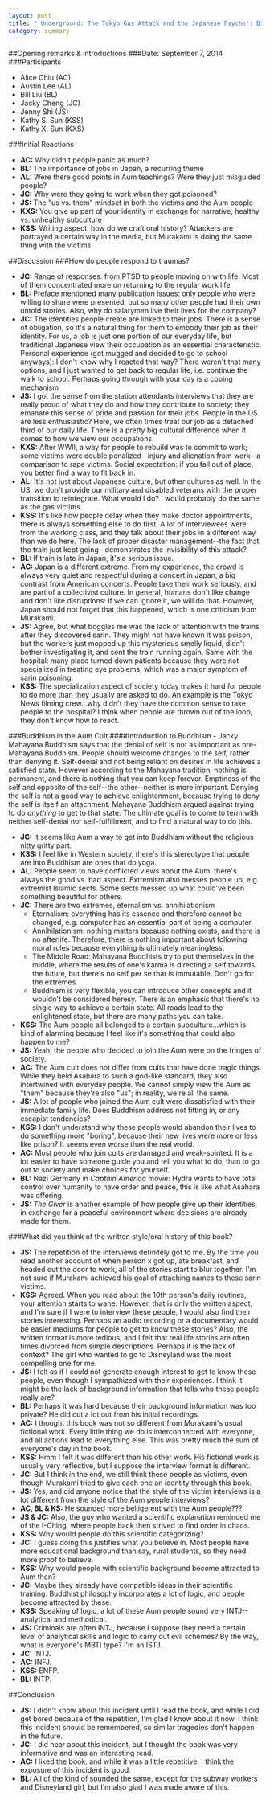 ```yaml
---
layout: post
title: "'Underground: The Tokyo Gas Attack and the Japanese Psyche': Discussion Summary"
category: summary
---
```


##Opening remarks & introductions
###Date: September 7, 2014
###Participants
* Alice Chiu (AC)
* Austin Lee (AL)
* Bill Liu (BL)
* Jacky Cheng (JC)
* Jenny Shi (JS)
* Kathy S. Sun (KSS)
* Kathy X. Sun (KXS)

###Initial Reactions
* **AC:** Why didn't people panic as much?
* **BL:** The importance of jobs in Japan, a recurring theme
* **AL:** Were there good points in Aum teachings? Were they just misguided people?
* **JC:** Why were they going to work when they got poisoned?  
* **JS:** The "us vs. them" mindset in both the victims and the Aum people
* **KXS:** You give up part of your identity in exchange for narrative; healthy vs. unhealthy subculture
* **KSS:** Writing aspect: how do we craft oral history? Attackers are portrayed a certain way in the media, but Murakami is doing the same thing with the victims

##Discussion
###How do people respond to traumas?
* **JC:** Range of responses: from PTSD to people moving on with life. Most of them concentrated more on returning to the regular work life
* **BL:** Preface mentioned many publication issues: only people who were willing to share were presented, but so many other people had their own untold stories. Also, why do salarymen live their lives for the company?
* **JC:** The identities people create are linked to their jobs. There is a sense of obligation, so it's a natural thing for them to embody their job as their identity. For us, a job is just one portion of our everyday life, but traditional Japanese view their occupation as an essential characteristic. Personal experience (got mugged and decided to go to school anyways): I don't know why I reacted that way? There weren't that many options, and I just wanted to get back to regular life, i.e. continue the walk to school. Perhaps going through with your day is a coping mechanism
* **JS:** I got the sense from the station attendants interviews that they are really proud of what they do and how they contribute to society; they emanate this sense of pride and passion for their jobs. People in the US are less enthusiastic? Here, we often times treat our job as a detached third of our daily life. There is a pretty big cultural difference when it comes to how we view our occupations.
* **KXS:** After WWII, a way for people to rebuild was to commit to work; some victims were double penalized--injury and alienation from work--a comparison to rape victims. Social expectation: if you fall out of place, you better find a way to fit back in.
* **AL:** It's not just about Japanese culture, but other cultures as well. In the US, we don't provide our military and disabled veterans with the proper transition to reintegrate. What would I do? I would probably do the same as the gas victims.
* **KSS:** It's like how people delay when they make doctor appointments, there is always something else to do first. A lot of interviewees were from the working class, and they talk about their jobs in a different way than we do here. The lack of proper disaster management--the fact that the train just kept going--demonstrates the invisibility of this attack?
* **BL:** If train is late in Japan, it's a serious issue.
* **AC:** Japan is a different extreme. From my experience, the crowd is always very quiet and respectful during a concert in Japan, a big contrast from American concerts. People take their work seriously, and are part of a collectivist culture. In general, humans don't like change and don't like disruptions: if we can ignore it, we will do that. However, Japan should not forget that this happened, which is one criticism from Murakami.
* **JS:** Agree, but what boggles me was the lack of attention with the trains after they discovered sarin. They might not have known it was poison, but the workers just mopped up this mysterious smelly liquid, didn't bother investigating it, and sent the train running again. Same with the hospital: many place turned down patients because they were not specialized in treating eye problems, which was a major symptom of sarin poisoning.
* **KSS:** The specialization aspect of society today makes it hard for people to do more than they usually are asked to do. An example is the Tokyo News filming crew...why didn't they have the common sense to take people to the hospital? I think when people are thrown out of the loop, they don't know how to react.

###Buddhism in the Aum Cult
####Introduction to Buddhism - Jacky
Mahayana Buddhism says that the denial of self is not as important as pre-Mahayana Buddhism. People should welcome changes to the self, rather than denying it. Self-denial and not being reliant on desires in life achieves a satisfied state. However according to the Mahayana tradition, nothing is permanent, and there is nothing that you can keep forever. Emptiness of the self and opposite of the self--the other--neither is more important. Denying the self is not a good way to achieve enlightenment, because trying to deny the self is itself an attachment. Mahayana Buddhism argued against trying to do *anything* to get to that state. The ultimate goal is to come to term with neither self-denial nor self-fulfillment, and to find a natural way to do this.

* **JC:** It seems like Aum a way to get into Buddhism without the religious nitty gritty part.
* **KSS:** I feel like in Western society, there's this stereotype that people are into Buddhism are ones that do yoga.
* **AL:** People seem to have conflicted views about the Aum: there's always the good vs. bad aspect. Extremism also messes people up, e.g. extremist Islamic sects. Some sects messed up what could've been something beautiful for others.
* **JC:** There are two extremes, eternalism vs. annihilationism
	* Eternalism: everything has its essence and therefore cannot be changed, e.g. computer has an essential part of being a computer.
	* Annihilationism: nothing matters because nothing exists, and there is no afterlife. Therefore, there is nothing important about following moral rules because everything is ultimately meaningless.
	* The Middle Road: Mahayana Buddhists try to put themselves in the middle, where the results of one's karma is directing a self towards the future, but there's no self per se that is immutable. Don't go for the extremes.
	* Buddhism is very flexible, you can introduce other concepts and it wouldn't be considered heresy. There is an emphasis that there's no single way to achieve a certain state. All roads lead to the enlightened state, but there are many paths you can take.
* **KSS:** The Aum people all belonged to a certain subculture...which is kind of alarming because I feel like it's something that could also happen to me?
* **JS:** Yeah, the people who decided to join the Aum were on the fringes of society.
* **AC:** The Aum cult does not differ from cults that have done tragic things. While they held Asahara to such a god-like standard, they also intertwined with everyday people. We cannot simply view the Aum as "them" because they're also "us"; in reality, we're all the same.
* **JS:** A lot of people who joined the Aum cult were dissatisfied with their immediate family life. Does Buddhism address not fitting in, or any escapist tendencies?
* **KSS:** I don't understand why these people would abandon their lives to do something more "boring", because their new lives were more or less like prison? It seems even worse than the real world.
* **AC:** Most people who join cults are damaged and weak-spirited. It is a lot easier to have someone guide you and tell you what to do, than to go out to society and make choices for yourself.
* **BL:** Nazi Germany in *Captain America* movie: Hydra wants to have total control over humanity to have order and peace, this is like what Asahara was offering.
* **JS:** *The Giver* is another example of how people give up their identities in exchange for a peaceful environment where decisions are already made for them.

###What did you think of the written style/oral history of this book?

* **JS:** The repetition of the interviews definitely got to me. By the time you read another account of when person x got up, ate breakfast, and headed out the door to work, all of the stories start to blur together. I'm not sure if Murakami achieved his goal of attaching names to these sarin victims.
* **KSS:** Agreed. When you read about the 10th person's daily routines, your attention starts to wane. However, that is only the written aspect, and I'm sure if I were to interview these people, I would also find their stories interesting. Perhaps an audio recording or a documentary would be easier mediums for people to get to know these stories? Also, the written format is more tedious, and I felt that real life stories are often times divorced from simple descriptions. Perhaps it is the lack of context? The girl who wanted to go to Disneyland was the most compelling one for me.
* **JS:** I felt as if I could not generate enough interest to get to know these people, even though I sympathized with their experiences. I think it might be the lack of background information that tells who these people really are?
* **BL:** Perhaps it was hard because their background information was too private? He did cut a lot out from his initial recordings.
* **AC:** I thought this book was not so different from Murakami's usual fictional work. Every little thing we do is interconnected with everyone, and all actions lead to everything else. This was pretty much the sum of everyone's day in the book.
* **KSS:** Hmm I felt it was different than his other work. His fictional work is usually very reflective, but I suppose the interview format is different.
* **JC:** But I think in the end, we still think these people as victims, even though Murakami tried to give each one an identity through this book.
* **JS:** Yes, and did anyone notice that the style of the victim interviews is a lot different from the style of the Aum people interviews?
* **AC, BL & KS:** He sounded more belligerent with the Aum people???
* **JS & JC:** Also, the guy who wanted a scientific explanation reminded me of the I-Ching, where people back then strived to find order in chaos.
* **KSS:** Why would people do this scientific categorizing?
* **JC:** I guess doing this justifies what you believe in. Most people have more educational background than say, rural students, so they need more proof to believe.
* **KSS:** Why would people with scientific background become attracted to Aum then?
* **JC:** Maybe they already have compatible ideas in their scientific training. Buddhist philosophy incorporates a lot of logic, and people become attracted by these.
* **KSS:** Speaking of logic, a lot of these Aum people sound very INTJ--analytical and methodical.
* **JS:** Criminals are often INTJ, because I suppose they need a certain level of analytical skills and logic to carry out evil schemes? By the way, what is everyone's MBTI type? I'm an ISTJ.
* **JC:** INTJ.
* **AC:** INFJ.
* **KSS:** ENFP.
* **BL:** INTP.

##Conclusion
* **JS:** I didn't know about this incident until I read the book, and while I did get bored because of the repetition, I'm glad I know about it now. I think this incident should be remembered, so similar tragedies don't happen in the future.
* **JC:** I did hear about this incident, but I thought the book was very informative and was an interesting read.
* **AC:** I liked the book, and while it was a little repetitive, I think the exposure of this incident is good.
* **BL:** All of the kind of sounded the same, except for the subway workers and Disneyland girl, but I'm also glad I was made aware of this.
